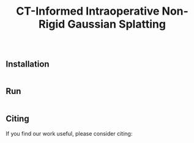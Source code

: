 <h1 align="center">

CT-Informed Intraoperative Non-Rigid Gaussian Splatting

</h1>

<br>

## Installation

```bash
```

## Run
```bash
```

## Citing
If you find our work useful, please consider citing:

```BibTeX
```
